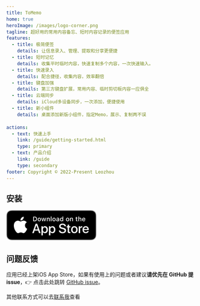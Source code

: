 ```yaml
---
title: ToMemo
home: true
heroImage: /images/logo-corner.png
tagline: 超好用的常用内容备忘、短时内容记录的便签应用
features:
  - title: 极简便签
    details: 让信息录入、管理、提取和分享更便捷
  - title: 短时记忆
    details: 收集平时临时内容，快速复制多个内容，一次快速输入。
  - title: 快速录入
    details: 配合捷径，收集内容，效率翻倍
  - title: 键盘加强
    details: 第三方键盘扩展，常用内容、临时剪切板内容一应俱全
  - title: 云端同步
    details: iCloud多设备同步，一次添加，便捷使用
  - title: 新小组件
    details: 桌面添加新版小组件，指定Memo，展示、复制两不误

actions:
  - text: 快速上手
    link: /guide/getting-started.html
    type: primary
  - text: 产品介绍
    link: /guide
    type: secondary
footer: Copyright © 2022-Present Leozhou
---
```


## 安装
[![Download on the Mac App Store](/images/download/Download_on_the_App_Store_Badge_US-UK_RGB_blk_092917.svg)](https://apps.apple.com/cn/app/tomemo/id1610843304)


## 问题反馈

应用已经上架iOS App Store，如果有使用上的问题或者建议**请优先在 GitHub 提 issue**，👉 点击此处跳转 [GitHub issue](https://github.com/le0zh0u/ToMemo-doc/issues)。

其他联系方式可以去[联系我](/general/contact.html)查看